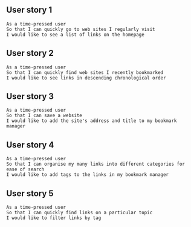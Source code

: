 ## User story 1
```
As a time-pressed user
So that I can quickly go to web sites I regularly visit
I would like to see a list of links on the homepage
```
## User story 2
```
As a time-pressed user
So that I can quickly find web sites I recently bookmarked
I would like to see links in descending chronological order
```
## User story 3
```
As a time-pressed user
So that I can save a website
I would like to add the site's address and title to my bookmark manager
```
## User story 4
```
As a time-pressed user
So that I can organise my many links into different categories for ease of search
I would like to add tags to the links in my bookmark manager
```
## User story 5
```
As a time-pressed user
So that I can quickly find links on a particular topic
I would like to filter links by tag
```
